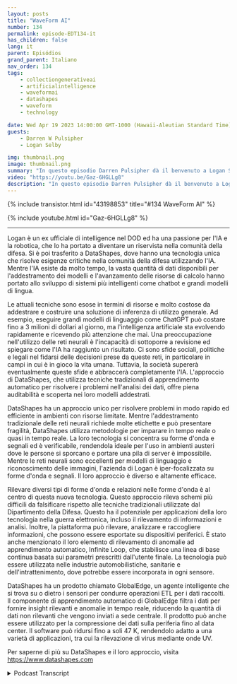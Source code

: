 ```yaml
---
layout: posts
title: "WaveForm AI"
number: 134
permalink: episode-EDT134-it
has_children: false
lang: it
parent: Episódios
grand_parent: Italiano
nav_order: 134
tags:
    - collectiongenerativeai
    - artificialintelligence
    - waveformai
    - datashapes
    - waveform
    - technology

date: Wed Apr 19 2023 14:00:00 GMT-1000 (Hawaii-Aleutian Standard Time)
guests:
    - Darren W Pulsipher
    - Logan Selby

img: thumbnail.png
image: thumbnail.png
summary: "In questo episodio Darren Pulsipher dà il benvenuto a Logan Selby, co-fondatore e presidente di DataShapes, dove discutono di un approccio unico all'Intelligenza Artificiale che si distingue dalla tendenza comune."
video: "https://youtu.be/Gaz-6HGLLg8"
description: "In questo episodio Darren Pulsipher dà il benvenuto a Logan Selby, co-fondatore e presidente di DataShapes, dove discutono di un approccio unico all'Intelligenza Artificiale che si distingue dalla tendenza comune."
---
```


<div>
{% include transistor.html id="43198853" title="#134 WaveForm AI" %}

{% include youtube.html id="Gaz-6HGLLg8" %}
</div>

---

Logan è un ex ufficiale di intelligence nel DOD ed ha una passione per l'IA e la robotica, che lo ha portato a diventare un riservista nella comunità della difesa. Si è poi trasferito a DataShapes, dove hanno una tecnologia unica che risolve esigenze critiche nella comunità della difesa utilizzando l'IA. Mentre l'IA esiste da molto tempo, la vasta quantità di dati disponibili per l'addestramento dei modelli e l'avanzamento delle risorse di calcolo hanno portato allo sviluppo di sistemi più intelligenti come chatbot e grandi modelli di lingua.

Le attuali tecniche sono esose in termini di risorse e molto costose da addestrare e costruire una soluzione di inferenza di utilizzo generale. Ad esempio, eseguire grandi modelli di linguaggio come ChatGPT può costare fino a 3 milioni di dollari al giorno, ma l'intelligenza artificiale sta evolvendo rapidamente e ricevendo più attenzione che mai. Una preoccupazione nell'utilizzo delle reti neurali è l'incapacità di sottoporre a revisione ed spiegare come l'IA ha raggiunto un risultato. Ci sono sfide sociali, politiche e legali nel fidarsi delle decisioni prese da queste reti, in particolare in campi in cui è in gioco la vita umana. Tuttavia, la società supererà eventualmente queste sfide e abbraccerà completamente l'IA. L'approccio di DataShapes, che utilizza tecniche tradizionali di apprendimento automatico per risolvere i problemi nell'analisi dei dati, offre piena auditabilità e scoperta nei loro modelli addestrati.

DataShapes ha un approccio unico per risolvere problemi in modo rapido ed efficiente in ambienti con risorse limitate. Mentre l'addestramento tradizionale delle reti neurali richiede molte etichette e può presentare fragilità, DataShapes utilizza metodologie per imparare in tempo reale o quasi in tempo reale. La loro tecnologia si concentra su forme d'onda e segnali ed è verificabile, rendendola ideale per l'uso in ambienti austeri dove le persone si sporcano e portare una pila di server è impossibile. Mentre le reti neurali sono eccellenti per modelli di linguaggio e riconoscimento delle immagini, l'azienda di Logan è iper-focalizzata su forme d'onda e segnali. Il loro approccio è diverso e altamente efficace.

Rilevare diversi tipi di forme d'onda e relazioni nelle forme d'onda è al centro di questa nuova tecnologia. Questo approccio rileva schemi più difficili da falsificare rispetto alle tecniche tradizionali utilizzate dal Dipartimento della Difesa. Questo ha il potenziale per applicazioni della loro tecnologia nella guerra elettronica, incluso il rilevamento di informazioni e analisi. Inoltre, la piattaforma può rilevare, analizzare e raccogliere informazioni, che possono essere esportate su dispositivi periferici. È stato anche menzionato il loro elemento di rilevamento di anomalie ad apprendimento automatico, Infinite Loop, che stabilisce una linea di base continua basata sui parametri prescritti dall'utente finale. La tecnologia può essere utilizzata nelle industrie automobilistiche, sanitarie e dell'intrattenimento, dove potrebbe essere incorporata in ogni sensore.

DataShapes ha un prodotto chiamato GlobalEdge, un agente intelligente che si trova su o dietro i sensori per condurre operazioni ETL per i dati raccolti. Il componente di apprendimento automatico di GlobalEdge filtra i dati per fornire insight rilevanti e anomalie in tempo reale, riducendo la quantità di dati non rilevanti che vengono inviati a sede centrale. Il prodotto può anche essere utilizzato per la compressione dei dati sulla periferia fino al data center. Il software può ridursi fino a soli 47 K, rendendolo adatto a una varietà di applicazioni, tra cui la rilevazione di virus mediante onde UV.

Per saperne di più su DataShapes e il loro approccio, visita https://www.datashapes.com



<details>
<summary> Podcast Transcript </summary>

<p></p>

</details>
